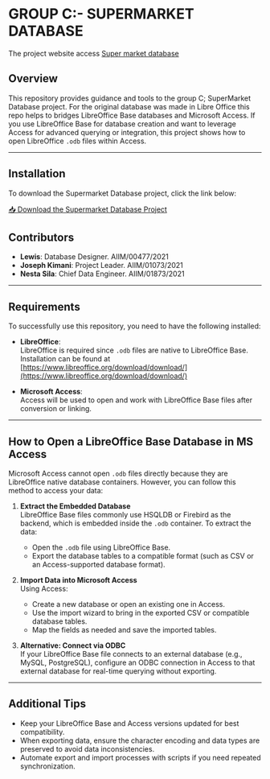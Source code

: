 # GROUP C:- SUPERMARKET DATABASE
The project website access [Super market database](https://kenjin32icon.github.io/Database-design-and-construction-/)
## Overview

This repository provides guidance and tools to the group C; SuperMarket Database project.
For the original database was made in Libre Office this repo helps to bridges LibreOffice Base databases and Microsoft Access. If you use LibreOffice Base for database creation and want to leverage Access for advanced querying or integration, this project shows how to open LibreOffice `.odb` files within Access.

---
## Installation

To download the Supermarket Database project, click the link below:

[📥 Download the Supermarket Database Project](https://github.com/Kenjin32icon/Database-design-and-construction-/archive/refs/heads/main.zip)

## Contributors

- **Lewis**: Database Designer. AIIM/00477/2021
- **Joseph Kimani**: Project Leader. AIIM/01073/2021
- **Nesta Sila**: Chief Data Engineer. AIIM/01873/2021

---

## Requirements

To successfully use this repository, you need to have the following installed:

- **LibreOffice**:  
  LibreOffice is required since `.odb` files are native to LibreOffice Base. Installation can be found at [https://www.libreoffice.org/download/download/](https://www.libreoffice.org/download/download/)

- **Microsoft Access**:  
  Access will be used to open and work with LibreOffice Base files after conversion or linking.

---

## How to Open a LibreOffice Base Database in MS Access

Microsoft Access cannot open `.odb` files directly because they are LibreOffice native database containers. However, you can follow this method to access your data:

1. **Extract the Embedded Database**  
   LibreOffice Base files commonly use HSQLDB or Firebird as the backend, which is embedded inside the `.odb` container. To extract the data:  
   - Open the `.odb` file using LibreOffice Base.  
   - Export the database tables to a compatible format (such as CSV or an Access-supported database format).

2. **Import Data into Microsoft Access**  
   Using Access:  
   - Create a new database or open an existing one in Access.  
   - Use the import wizard to bring in the exported CSV or compatible database tables.  
   - Map the fields as needed and save the imported tables.

3. **Alternative: Connect via ODBC**  
   If your LibreOffice Base file connects to an external database (e.g., MySQL, PostgreSQL), configure an ODBC connection in Access to that external database for real-time querying without exporting.

---

## Additional Tips

- Keep your LibreOffice Base and Access versions updated for best compatibility.
- When exporting data, ensure the character encoding and data types are preserved to avoid data inconsistencies.
- Automate export and import processes with scripts if you need repeated synchronization.
